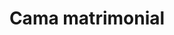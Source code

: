 ---
layout: ../../../layouts/ProductLayout.astro
title: 'Cama matrimonial'
pubDate: 2022-07-01
description: 'Fabricación de cama matrimonial.'
slug: '/productos/camas/matrimonial-10'

image:
    url: '/images/webp/camas/matrimonial-10.webp'
    alt: 'The Astro logo on a dark background with a pink glow.'
    metaurl: '/images/jpeg/camas/matrimonial-10.jpeg'
tags: ["astro", "blogging", "learning in public"]
---